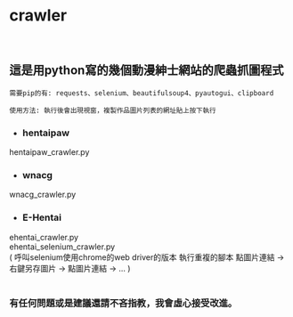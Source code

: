 # crawler
<br>

## 這是用python寫的幾個動漫紳士網站的爬蟲抓圖程式
    需要pip的有: requests、selenium、beautifulsoup4、pyautogui、clipboard  
      
    使用方法: 執行後會出現視窗，複製作品圖片列表的網址貼上按下執行
    

* ### hentaipaw 
hentaipaw_crawler.py
<br>
* ### wnacg  
wnacg_crawler.py 
<br>
* ### E-Hentai
ehentai_crawler.py  
ehentai_selenium_crawler.py  
( 呼叫selenium使用chrome的web driver的版本 執行重複的腳本 點圖片連結 -> 右鍵另存圖片 -> 點圖片連結 -> ... )  
<br>
### 有任何問題或是建議還請不吝指教，我會虛心接受改進。
